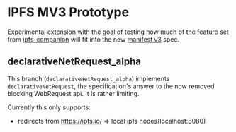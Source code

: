 # IPFS MV3 Prototype

Experimental extension with the goal of testing how much of the feature set from [ipfs-companion](https://github.com/ipfs/ipfs-companion) will fit into the new [manifest v3](https://developer.chrome.com/docs/extensions/mv3/intro/) spec.

## declarativeNetRequest_alpha

This branch (`declarativeNetRequest_alpha`) implements `declarativeNetRequest`, the specification's answer to the now removed blocking WebRequest api. It is rather limiting.

Currently this only supports:
* redirects from https://ipfs.io/ => local ipfs nodes(localhost:8080)

